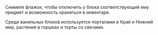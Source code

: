 Снимите флажок, чтобы отключить у блока соответствующий ему предмет и возможность храниться в инвентаре.

Среди ванильных блоков используется порталами в Край и Нижний мир, растения в горшках и торты со свечами.